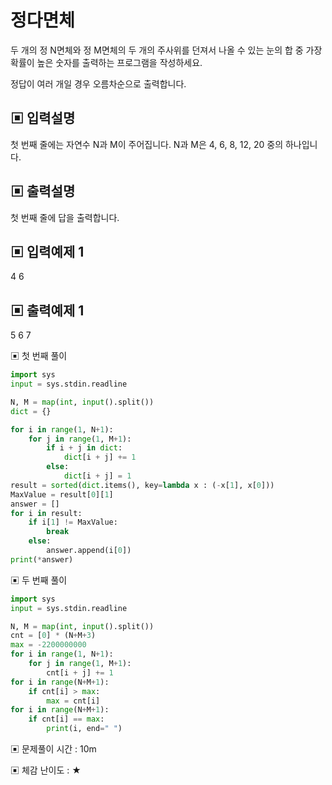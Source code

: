 # 정다면체

두 개의 정 N면체와 정 M면체의 두 개의 주사위를 던져서 나올 수 있는 눈의 합 중 가장 확률이 높은 숫자를 출력하는 프로그램을 작성하세요.

정답이 여러 개일 경우 오름차순으로 출력합니다.

## ▣ 입력설명

첫 번째 줄에는 자연수 N과 M이 주어집니다. N과 M은 4, 6, 8, 12, 20 중의 하나입니다.

## ▣ 출력설명

첫 번째 줄에 답을 출력합니다.

## ▣ 입력예제 1

4 6

## ▣ 출력예제 1

5 6 7

▣ 첫 번째 풀이

```python
import sys
input = sys.stdin.readline

N, M = map(int, input().split())
dict = {}

for i in range(1, N+1):
    for j in range(1, M+1):
        if i + j in dict:
            dict[i + j] += 1
        else:
            dict[i + j] = 1
result = sorted(dict.items(), key=lambda x : (-x[1], x[0]))
MaxValue = result[0][1]
answer = []
for i in result:
    if i[1] != MaxValue:
        break
    else:
        answer.append(i[0])
print(*answer)
```

▣ 두 번째 풀이

```python
import sys
input = sys.stdin.readline

N, M = map(int, input().split())
cnt = [0] * (N+M+3)
max = -2200000000
for i in range(1, N+1):
    for j in range(1, M+1):
        cnt[i + j] += 1
for i in range(N+M+1):
    if cnt[i] > max:
        max = cnt[i]
for i in range(N+M+1):
    if cnt[i] == max:
        print(i, end=" ")
```

▣ 문제풀이 시간 : 10m

▣ 체감 난이도 : ★
